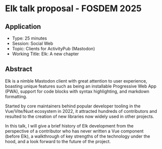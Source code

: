 # Elk talk proposal - FOSDEM 2025

## Application
- Type: 25 minutes
- Session: Social Web
- Topic: Clients for ActivityPub (Mastodon)
- Working Title: Elk: A new chapter


## Abstract

Elk is a nimble Mastodon client with great attention to user experience, boasting unique features such as being an installable Progressive Web App (PWA), support for code blocks with syntax highlighting, and markdown formatting.

Started by core maintainers behind popular developer tooling in the Vue/Vite/Nuxt ecosystem in 2022, it attracted hundreds of contributors and resulted to the creation of new libraries now widely used in other projects.

In this talk, I will give a brief history of Elk development from the perspective of a contributor who has never written a Vue component (before Elk), a walkthrough of key strengths of the technology under the hood, and a look forward to the future of the project.
